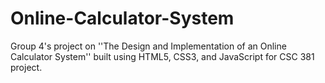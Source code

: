 # Online-Calculator-System
Group 4's project on ''The Design and Implementation of an Online Calculator System''
built using HTML5, CSS3, and JavaScript for CSC 381 project.
